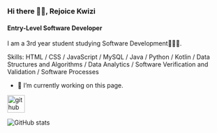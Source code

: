 ### Hi there 👋🏽, Rejoice Kwizi
#### Entry-Level Software Developer 
I am a 3rd year student studying Software Development👩🏽‍💻.

Skills: HTML / CSS / JavaScript / MySQL / Java / Python / Kotlin / Data Structures and Algorithms / Data Analytics / Software Verification and Validation / Software Processes 

- 🔭 I’m currently working on this page. 


[<img src='https://cdn.jsdelivr.net/npm/simple-icons@3.0.1/icons/github.svg' alt='github' height='40'>](https://github.com/ItsRejoice)  

![GitHub stats](https://github-readme-stats.vercel.app/api?username=R-KwIzI&show_icons=true)  

